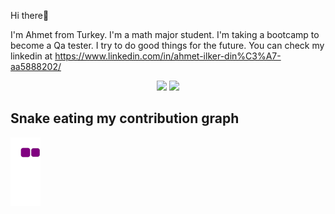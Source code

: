 Hi there👋

I'm Ahmet from Turkey. I'm a math major student. I'm taking a bootcamp to become a Qa tester. I try to do good things for the future. You can check my linkedin at https://www.linkedin.com/in/ahmet-ilker-din%C3%A7-aa5888202/


<p align="center">
      <img height="180em" src="https://github-readme-stats.vercel.app/api?username=ahmetilkerdinc&theme=dark&show_icons=true&count_private=true)"/>
      <img height="180em" src="https://github-readme-stats-eight-theta.vercel.app/api/top-langs/?username=ahmetilkerdinc&layout=compact&langs_count=8&theme=dark"/>
</p>


## Snake eating my contribution graph

![snake gif](https://github.com/ahmetilkerdinc/ahmetilkerdinc/blob/output/github-contribution-grid-snake.gif)
